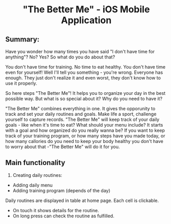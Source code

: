<h1 align="center">"The Better Me" - iOS Mobile Application</h1>

## Summary:
Have you wonder how many times you have said "I don't have time for anything"? No? Yes? So what do you do about that?

You don't have time for training. No time to eat healthy. You don't have time even for yourself! 
Well I'll tell you something - you're wrong. Everyone has enough. They just don't realize it and even worst, they
don't know how to use it properly.

So here steps "The Better Me"! It helps you to organize your day in the best possible way. But what is so special about it?
Why do you need to have it?

"The Better Me" combines everything in one. It gives the opporunity to track and set your daily routines and goals.
Make life a sport, challenge yourself to capture records. "The Better Me" will keep track of your daily goals - like when it's time to eat?
What should your menu include? 
It starts with a goal and how organized do you really wanna be? If you want to keep track of your training program, or
how many steps have you made today, or how many callories do you need to keep your body healthy you don't have to worry about that
-"The Better Me" will do it for you.


## Main functionality

1. Creating daily routines:
- Adding daily menu
- Adding training program (depends of the day)

Daily routines are displayed in table at home page. Each cell is clickable. 
- On touch it shows details for the routine.
- On long press can check the routine as fulfilled.